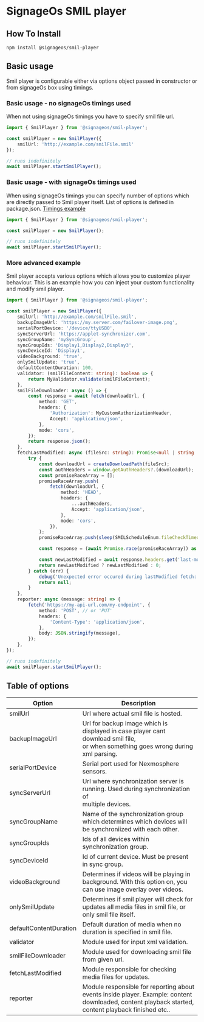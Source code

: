 # SignageOs SMIL player

## How To Install
```
npm install @signageos/smil-player
```

## Basic usage
Smil player is configurable either via options object passed in constructor or from signageOs box using timings.

### Basic usage - no signageOs timings used
When not using signageOs timings you have to specify smil file url.
```ts
import { SmilPlayer } from '@signageos/smil-player';

const smilPlayer = new SmilPlayer({
    smilUrl: 'http://example.com/smilFile.smil'
});

// runs indefinitely
await smilPlayer.startSmilPlayer();
```

### Basic usage - with signageOs timings used
When using signageOs timings you can specify number of options which are directly passed to Smil player itself. List of options is defined in package.json.
[Timings example](https://docs.signageos.io/hc/en-us/articles/4405231920914-How-to-build-your-own-SMIL-Player-from-source-code#7-smil-player-configuration)
```ts
import { SmilPlayer } from '@signageos/smil-player';

const smilPlayer = new SmilPlayer();

// runs indefinitely
await smilPlayer.startSmilPlayer();
```

### More advanced example
Smil player accepts various options which allows you to customize player behaviour.
This is an example how you can inject your custom functionality and modify smil player.
```ts
import { SmilPlayer } from '@signageos/smil-player';

const smilPlayer = new SmilPlayer({
    smilUrl: 'http://example.com/smilFile.smil',
    backupImageUrl: 'https://my.server.com/failover-image.png',
    serialPortDevice: '/device/ttyUSB0',
    syncServerUrl: 'https://applet-synchronizer.com',
    syncGroupName: 'mySyncGroup',
    syncGroupIds: 'Display1,Display2,Display3',
    syncDeviceId: 'Display1',
    videoBackground: 'true',
    onlySmilUpdate: 'true',
    defaultContentDuration: 100,
    validator: (smilFileContent: string): boolean => {
		return MyValidator.validate(smilFileContent);
    },
    smilFileDownloader: async () => {
		const response = await fetch(downloadUrl, {
			method: 'GET',
			headers: {
				'Authorization': MyCustomAuthorizationHeader,
				Accept: 'application/json',
			},
			mode: 'cors',
		});
		return response.json();
    },
	fetchLastModified: async (fileSrc: string): Promise<null | string | number> => {
		try {
			const downloadUrl = createDownloadPath(fileSrc);
			const authHeaders = window.getAuthHeaders?.(downloadUrl);
			const promiseRaceArray = [];
			promiseRaceArray.push(
				fetch(downloadUrl, {
					method: 'HEAD',
					headers: {
						...authHeaders,
						Accept: 'application/json',
					},
					mode: 'cors',
				}),
			);
			promiseRaceArray.push(sleep(SMILScheduleEnum.fileCheckTimeout));

			const response = (await Promise.race(promiseRaceArray)) as Response;

			const newLastModified = await response.headers.get('last-modified');
			return newLastModified ? newLastModified : 0;
		} catch (err) {
			debug('Unexpected error occured during lastModified fetch: %O', err);
			return null;
		}
	},
    reporter: async (message: string) => {
		fetch('https://my-api-url.com/my-endpoint', {
			method: 'POST', // or 'PUT'
			headers: {
				'Content-Type': 'application/json',
			},
			body: JSON.stringify(message),
		});
	},
});

// runs indefinitely
await smilPlayer.startSmilPlayer();
```

## Table of options
| Option   | Description                                                                                                                                         | 
|-----|-----------------------------------------------------------------------------------------------------------------------------------------------------|
|  smilUrl   | Url where actual smil file is hosted.                                                                                                               |
|  backupImageUrl  | Url for backup image which is displayed in case player cant download smil file,<br/> or when something goes wrong during xml parsing.               |
|  serialPortDevice   | Serial port used for Nexmosphere sensors.                                                                                                           |
|  syncServerUrl   | Url where synchronization server is running. Used during synchronization of <br/>multiple devices.                                                  |
|  syncGroupName   | Name of the synchronization group which determines which devices will be synchroniized with each other.                                             |
|  syncGroupIds   | Ids of all devices within synchronization group.                                                                                                    |
|  syncDeviceId   | Id of current device. Must be present in sync group.                                                                                                |
|  videoBackground   | Determines if videos will be playing in background. With this option on, you can use image overlay over videos.                                     |
|  onlySmilUpdate   | Determines if smil player will check for updates all media files in smil file, or only smil file itself.                                            |
|  defaultContentDuration   | Default duration of media when no duration is specified in smil file.                                                                               |
|  validator   | Module used for input xml validation.                                                                                                               |
|  smilFileDownloader   | Module used for downloading smil file from given url.                                                                                               |
|  fetchLastModified   | Module responsible for checking media files for updates.                                                                                            |
|  reporter   | Module responsible for reporting about events inside player. Example: content downloaded, content playback started, content playback finished etc.. |
